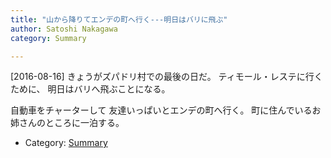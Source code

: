 ```yaml
---
title: "山から降りてエンデの町へ行く---明日はバリに飛ぶ"
author: Satoshi Nakagawa
category: Summary

---
```


[2016-08-16]  きょうがズパドリ村での最後の日だ。
ティモール・レステに行くために、
明日はバリへ飛ぶことになる。

 自動車をチャーターして
友達いっぱいとエンデの町へ行く。
町に住んでいるお姉さんのところに一泊する。

- Category: [Summary](/categories.html#Summary)

